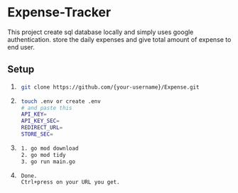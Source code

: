 # Expense-Tracker

 This project create sql database locally and simply uses google authentication. store the daily expenses and give total amount of expense to end user.

## Setup

1. ```bash
    git clone https://github.com/{your-username}/Expense.git
2. ```bash
    touch .env or create .env
    # and paste this
    API_KEY=
    API_KEY_SEC=
    REDIRECT_URL=
    STORE_SEC=
3. ```bash
    1. go mod download 
    2. go mod tidy
    3. go run main.go
4. ```bash
    Done.
    Ctrl+press on your URL you get.
